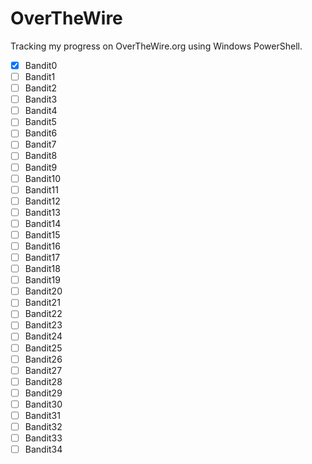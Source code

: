 # OverTheWire
Tracking my progress  on OverTheWire.org using Windows PowerShell. 


- [x] Bandit0
- [ ] Bandit1
- [ ] Bandit2
- [ ] Bandit3
- [ ] Bandit4
- [ ] Bandit5
- [ ] Bandit6
- [ ] Bandit7
- [ ] Bandit8
- [ ] Bandit9
- [ ] Bandit10
- [ ] Bandit11
- [ ] Bandit12
- [ ] Bandit13
- [ ] Bandit14
- [ ] Bandit15
- [ ] Bandit16
- [ ] Bandit17
- [ ] Bandit18
- [ ] Bandit19
- [ ] Bandit20
- [ ] Bandit21
- [ ] Bandit22
- [ ] Bandit23
- [ ] Bandit24
- [ ] Bandit25
- [ ] Bandit26
- [ ] Bandit27
- [ ] Bandit28
- [ ] Bandit29
- [ ] Bandit30
- [ ] Bandit31
- [ ] Bandit32
- [ ] Bandit33
- [ ] Bandit34
